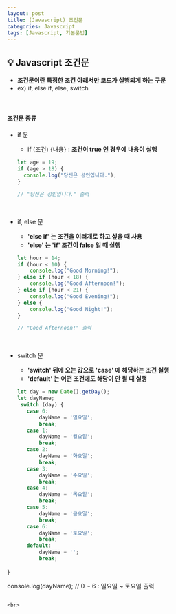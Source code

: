 ```yaml
---
layout: post
title: (Javascript) 조건문
categories: Javascript
tags: [Javascript, 기본문법]
---
```


## :bulb: Javascript 조건문
* **조건문이란 특정한 조건 아래서만 코드가 실행되게 하는 구문**
* ex) if, else if, else, switch
<br>

#### 조건문 종류
* if 문
  * if (조건) {내용} : **조건이 true 인 경우에 내용이 실행**

  ~~~javascript
  let age = 19;
  if (age > 18) {
    console.log("당신은 성인입니다.");
  }

  // "당신은 성인입니다." 출력
  ~~~

  <br>

* if, else 문
  * **'else if' 는 조건을 여러개로 하고 싶을 때 사용**
  * **'else' 는 'if' 조건이 false 일 때 실행**

  ~~~javascript
  let hour = 14;
  if (hour < 10) {
      console.log("Good Morning!");
  } else if (hour < 18) {
      console.log("Good Afternoon!");
  } else if (hour < 21) {
      console.log("Good Evening!");
  } else {
      console.log("Good Night!");
  }

  // "Good Afternoon!" 출력
  ~~~

  <br>

* switch 문
  * **'switch' 뒤에 오는 값으로 'case' 에 해당하는 조건 실행**
  * **'default' 는 어떤 조건에도 해당이 안 될 때 실행**

  ~~~javascript
  let day = new Date().getDay();
  let dayName;
   switch (day) {
     case 0:
         dayName = '일요일';
         break;
     case 1:
         dayName = '월요일';
         break;
     case 2:
         dayName = '화요일';
         break;
     case 3:
         dayName = '수요일';
         break;
     case 4:
         dayName = '목요일';
         break;
     case 5:
         dayName = '금요일';
         break;
     case 6:
         dayName = '토요일';
         break;
     default:
         dayName = '';
         break;
 }

   console.log(dayName); // 0 ~ 6 : 일요일 ~ 토요일 출력
  ~~~

  <br>
